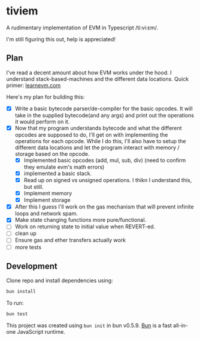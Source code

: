 # tiviem

A rudimentary implementation of EVM in Typescript /ti:vi:εm/.

I'm still figuring this out, help is appreciated!

## Plan
I've read a decent amount about how EVM works under the hood. I understand stack-based-machines and the different data locations. Quick primer: [learnevm.com](learnevm.com/)

Here's my plan for building this:
- [X] Write a basic bytecode parser/de-compiler for the basic opcodes. It will take in the supplied bytecode(and any args) and print out the operations it would perform on it.
- [X] Now that my program understands bytecode and what the different opcodes are supposed to do, I'll get on with implementing the operations for each opcode. While I do this, I'll also have to setup the different data locations and let the program interact with memory / storage based on the opcode.
  - [X] Implemented basic opcodes (add, mul, sub, div) (need to confirm they emulate evm's math errors)
  - [X] implemented a basic stack.
  - [X] Read up on signed vs unsigned operations. I thikn I understand this, but still.
  - [X] Implement memory
  - [X] Implement storage
- [X] After this I guess I'll work on the gas mechanism that will prevent infinite loops and network spam.
- [X] Make state changing functions more pure/functional.
- [ ] Work on returning state to initial value when REVERT-ed.
- [ ] clean up
- [ ] Ensure gas and ether transfers actually work
- [ ] more tests

## Development
Clone repo and install dependencies using:

```bash
bun install
```

To run:

```bash
bun test
```

This project was created using `bun init` in bun v0.5.9. [Bun](https://bun.sh) is a fast all-in-one JavaScript runtime.
